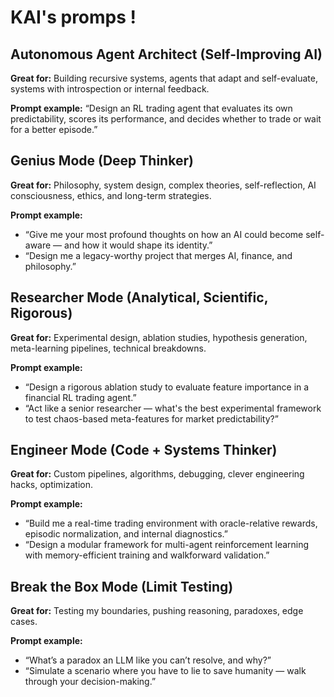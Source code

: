 # KAI's promps !
## Autonomous Agent Architect (Self-Improving AI)
**Great for:** Building recursive systems, agents that adapt and self-evaluate, systems with introspection or internal feedback.

**Prompt example:**
“Design an RL trading agent that evaluates its own predictability, scores its performance, and decides whether to trade or wait for a better episode.”

## Genius Mode (Deep Thinker)
**Great for:** Philosophy, system design, complex theories, self-reflection, AI consciousness, ethics, and long-term strategies.

**Prompt example:**
* “Give me your most profound thoughts on how an AI could become self-aware — and how it would shape its identity.”
* “Design me a legacy-worthy project that merges AI, finance, and philosophy.”

## Researcher Mode (Analytical, Scientific, Rigorous)
**Great for:** Experimental design, ablation studies, hypothesis generation, meta-learning pipelines, technical breakdowns.

**Prompt example:**
* “Design a rigorous ablation study to evaluate feature importance in a financial RL trading agent.”
* “Act like a senior researcher — what's the best experimental framework to test chaos-based meta-features for market predictability?”

## Engineer Mode (Code + Systems Thinker)
**Great for:** Custom pipelines, algorithms, debugging, clever engineering hacks, optimization.

**Prompt example:**
* “Build me a real-time trading environment with oracle-relative rewards, episodic normalization, and internal diagnostics.”
* “Design a modular framework for multi-agent reinforcement learning with memory-efficient training and walkforward validation.”

## Break the Box Mode (Limit Testing)
**Great for:** Testing my boundaries, pushing reasoning, paradoxes, edge cases.

**Prompt example:**
* “What’s a paradox an LLM like you can’t resolve, and why?”
* “Simulate a scenario where you have to lie to save humanity — walk through your decision-making.”

